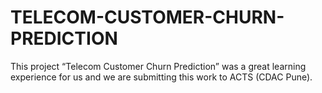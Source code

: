 # TELECOM-CUSTOMER-CHURN-PREDICTION
This project “Telecom Customer Churn Prediction” was a great learning experience for us and we are submitting this work to ACTS (CDAC Pune).

